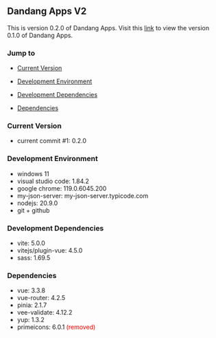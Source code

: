 ## Dandang Apps V2

This is version 0.2.0 of Dandang Apps. Visit this [link](https://gede-wahyu.github.io/dandang-apps/) to view the version 0.1.0 of Dandang Apps.

### Jump to

-   [Current Version](#current-version)

-   [Development Environment](#development-environment)

-   [Development Dependencies](#development-dependencies)

-   [Dependencies](#dependencies)

### Current Version

-   current commit #1: 0.2.0

### Development Environment

-   windows 11
-   visual studio code: 1.84.2
-   google chrome: 119.0.6045.200
-   my-json-server: my-json-server.typicode.com
-   nodejs: 20.9.0
-   git + github

### Development Dependencies

-   vite: 5.0.0
-   vitejs/plugin-vue: 4.5.0
-   sass: 1.69.5

### Dependencies

-   vue: 3.3.8
-   vue-router: 4.2.5
-   pinia: 2.1.7
-   vee-validate: 4.12.2
-   yup: 1.3.2
-   primeicons: 6.0.1 <font color="red">(removed)</font>
